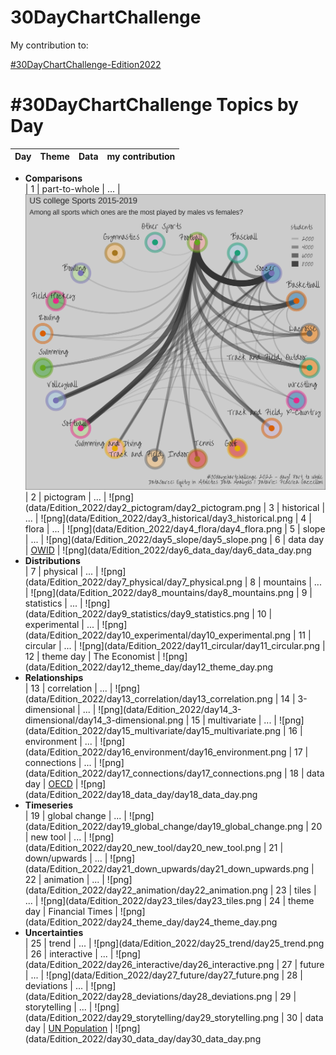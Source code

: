 # 30DayChartChallenge

My contribution to:

[#30DayChartChallenge-Edition2022](https://github.com/30DayChartChallenge/Edition2022)


# #30DayChartChallenge Topics by Day


| Day | Theme | Data | my contribution 
| :---: | :---: | :--- | :--- 
* **Comparisons**\
| 1 | part-to-whole | ... | ![png](data/Edition_2022/day1_part_to_whole/day1_part-to-whole.png)
| 2 | pictogram | ... | ![png](data/Edition_2022/day2_pictogram/day2_pictogram.png
| 3 | historical | ... | ![png](data/Edition_2022/day3_historical/day3_historical.png
| 4 | flora | ... | ![png](data/Edition_2022/day4_flora/day4_flora.png
| 5 | slope | ... | ![png](data/Edition_2022/day5_slope/day5_slope.png
| 6 | data day | [OWID](https://ourworldindata.org/) | ![png](data/Edition_2022/day6_data_day/day6_data_day.png
* **Distributions**\
| 7 | physical | ... | ![png](data/Edition_2022/day7_physical/day7_physical.png
| 8 | mountains | ... | ![png](data/Edition_2022/day8_mountains/day8_mountains.png
| 9 | statistics | ... | ![png](data/Edition_2022/day9_statistics/day9_statistics.png
| 10 | experimental | ... | ![png](data/Edition_2022/day10_experimental/day10_experimental.png
| 11 | circular | ... | ![png](data/Edition_2022/day11_circular/day11_circular.png
| 12 | theme day | The Economist | ![png](data/Edition_2022/day12_theme_day/day12_theme_day.png
* **Relationships**\
| 13 | correlation | ... | ![png](data/Edition_2022/day13_correlation/day13_correlation.png
| 14 | 3-dimensional | ... | ![png](data/Edition_2022/day14_3-dimensional/day14_3-dimensional.png
| 15 | multivariate | ... | ![png](data/Edition_2022/day15_multivariate/day15_multivariate.png
| 16 | environment | ... | ![png](data/Edition_2022/day16_environment/day16_environment.png
| 17 | connections | ... | ![png](data/Edition_2022/day17_connections/day17_connections.png
| 18 | data day | [OECD](https://data.oecd.org/) | ![png](data/Edition_2022/day18_data_day/day18_data_day.png
* **Timeseries**\
| 19 | global change | ... | ![png](data/Edition_2022/day19_global_change/day19_global_change.png
| 20 | new tool | ... | ![png](data/Edition_2022/day20_new_tool/day20_new_tool.png
| 21 | down/upwards | ... | ![png](data/Edition_2022/day21_down_upwards/day21_down_upwards.png
| 22 | animation | ... | ![png](data/Edition_2022/day22_animation/day22_animation.png
| 23 | tiles | ... | ![png](data/Edition_2022/day23_tiles/day23_tiles.png
| 24 | theme day | Financial Times | ![png](data/Edition_2022/day24_theme_day/day24_theme_day.png
* **Uncertainties**\
| 25 | trend | ... | ![png](data/Edition_2022/day25_trend/day25_trend.png
| 26 | interactive | ... | ![png](data/Edition_2022/day26_interactive/day26_interactive.png
| 27 | future | ... | ![png](data/Edition_2022/day27_future/day27_future.png
| 28 | deviations | ... | ![png](data/Edition_2022/day28_deviations/day28_deviations.png
| 29 | storytelling | ... | ![png](data/Edition_2022/day29_storytelling/day29_storytelling.png
| 30 | data day | [UN Population](https://population.un.org/wpp/) | ![png](data/Edition_2022/day30_data_day/day30_data_day.png
